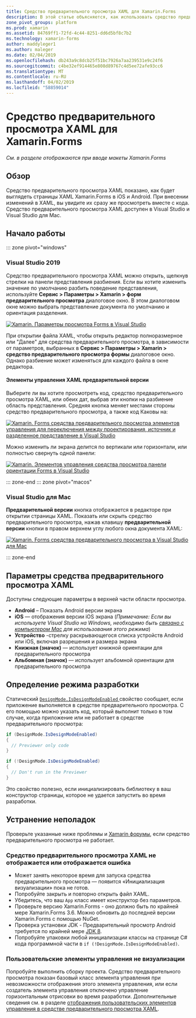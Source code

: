 ```yaml
---
title: Средство предварительного просмотра XAML для Xamarin.Forms
description: В этой статье объясняется, как использовать средство предварительного просмотра XAML для отображения при вводе макеты Xamarin.Forms см. в разделе. Средство предварительного просмотра XAML доступен в Visual Studio 2019 и 2019 г. Visual Studio для Mac.
zone_pivot_groups: platform
ms.prod: xamarin
ms.assetid: 84769ff1-72fd-4c44-8251-dd6d5bf8c7b2
ms.technology: xamarin-forms
author: maddyleger1
ms.author: maleger
ms.date: 02/04/2019
ms.openlocfilehash: db243a9c8dcb25f51bc7926a7aa239531e9c24f6
ms.sourcegitcommit: c4be32ef914465e808d89767c4d5ee72afe93cc6
ms.translationtype: MT
ms.contentlocale: ru-RU
ms.lasthandoff: 04/02/2019
ms.locfileid: "58859014"
---
```

# <a name="xaml-previewer-for-xamarinforms"></a>Средство предварительного просмотра XAML для Xamarin.Forms

_См. в разделе отображаются при вводе макеты Xamarin.Forms_

## <a name="overview"></a>Обзор

Средство предварительного просмотра XAML показано, как будет выглядеть страницы XAML Xamarin.Forms в iOS и Android. При внесении изменений в XAML, вы увидите их сразу же просмотреть вместе с кода. Средство предварительного просмотра XAML доступен в Visual Studio и Visual Studio для Mac.

## <a name="getting-started"></a>Начало работы

::: zone pivot="windows"

### <a name="visual-studio-2019"></a>Visual Studio 2019

Средство предварительного просмотра XAML можно открыть, щелкнув стрелки на панели представления разбиения. Если вы хотите изменить значение по умолчанию разбить поведение представления, используйте **Сервис > Параметры > Xamarin > форм предварительного просмотра** диалоговое окно. В этом диалоговом окне можно выбрать представление документа по умолчанию и ориентация разделения.

[![Xamarin. Параметры просмотра Forms в Visual Studio](xaml-previewer-images/xamlp-options-vs-sm.png "параметры предварительного просмотра Xamarin.Forms в Visual Studio")](xaml-previewer-images/xamlp-options-vs-lg.png#lightbox)

При открытии файла XAML, чтобы открыть редактор полноразмерное или "Далее" для средства предварительного просмотра, в зависимости от параметров, выбранных в **Сервис > Параметры > Xamarin > средство предварительного просмотра формы** диалоговое окно. Однако разбиение может изменяться для каждого файла в окне редактора.

#### <a name="xaml-preview-controls"></a>Элементы управления XAML предварительной версии

Выберите ли вы хотите просмотреть код, средство предварительного просмотра XAML, или обеих дат, выбрав эти кнопки на разбиение область представления. Средняя кнопка меняет местами стороны средство предварительного просмотра, а также код Каковы на:

[![Xamarin. Forms средства предварительного просмотра элементов управления для переключения между проектирования, источник и разделенное представление в Visual Studio](xaml-previewer-images/xamlp-controls-splitview-vs-sm.png "управляет Xamarin.Forms средства предварительного просмотра для переключения между проектирования, источник и разделенное представление в Visual Studio")](xaml-previewer-images/xamlp-controls-splitview-vs-lg.png#lightbox)

Можно изменить ли экрана делится по вертикали или горизонтали, или полностью свернуть одной панели:

[![Xamarin. Элементов управления средства просмотра панели ориентации Forms в Visual Studio](xaml-previewer-images/xamlp-controls-orientation-vs-sm.png "ориентацию элементов управления панели предварительного просмотра Xamarin.Forms в Visual Studio")](xaml-previewer-images/xamlp-controls-orientation-vs-lg.png#lightbox)

::: zone-end
::: zone pivot="macos"

### <a name="visual-studio-for-mac"></a>Visual Studio для Mac

**Предварительной версии** кнопка отображается в редакторе при открытии страницы XAML. Показать или скрыть средство предварительного просмотра, нажав клавишу **предварительной версии** кнопки в правом верхнем углу любого окна документа XAML:

[![Xamarin. Forms средства предварительного просмотра в Visual Studio для Mac](xaml-previewer-images/xamlp-list-sml.png "средства предварительного просмотра Xamarin.Forms в Visual Studio для Mac")](xaml-previewer-images/xamlp-list.png#lightbox)

::: zone-end

## <a name="xaml-previewer-options"></a>Параметры средства предварительного просмотра XAML

Доступны следующие параметры в верхней части области просмотра.

* **Android** – Показать Android версии экрана
* **iOS** — отображения версии iOS экрана (*Примечание: Если вы используете Visual Studio на Windows, необходимо быть [связано с компьютером Mac](~/ios/get-started/installation/windows/connecting-to-mac/index.md) для использования этого режима*)
* **Устройство** -стрелку раскрывающегося списка устройств Android или iOS, включая разрешения и размера экрана
* **Книжная (значок)** — использует книжной ориентации для предварительного просмотра
* **Альбомная (значок)** — использует альбомной ориентации для предварительного просмотра

## <a name="detect-design-mode"></a>Определение режима разработки

Статический [ `DesignMode.IsDesignModeEnabled` ](xref:Xamarin.Forms.DesignMode.IsDesignModeEnabled) свойство сообщает, если приложение выполняется в средстве предварительного просмотра. С его помощью можно указать код, который выполнит только в том случае, когда приложение или не работает в средстве предварительного просмотра:

```csharp
if (DesignMode.IsDesignModeEnabled)
{
  // Previewer only code  
}

if (!DesignMode.IsDesignModeEnabled)
{
  // Don't run in the Previewer  
}
```

Это свойство полезно, если инициализировать библиотеку в ваш конструктор страницы, которое не удается запустить во время разработки.

## <a name="troubleshooting"></a>Устранение неполадок

Проверьте указанные ниже проблемы и [Xamarin форумы](https://forums.xamarin.com/categories/xamarin-forms), если средство предварительного просмотра не работает.

### <a name="xaml-previewer-isnt-showing-or-shows-an-error"></a>Средство предварительного просмотра XAML не отображается или отображается ошибка

* Может занять некоторое время для запуска средства предварительного просмотра — появится «Инициализация визуализации» пока не готов.
* Попробуйте закрыть и повторно открыть файл XAML.
* Убедитесь, что ваш `App` класс имеет конструктор без параметров.
* Проверьте версию Xamarin.Forms - оно должно быть по крайней мере Xamarin.Forms 3.6. Можно обновить до последней версии Xamarin.Forms с помощью NuGet.
* Проверка установки JDK - Предварительный просмотр Android требуется по крайней мере [JDK 8](https://www.oracle.com/technetwork/java/javase/downloads/index.html).
* Попробуйте упаковки любой инициализации классы на странице C# кода программной части в `if (!DesignMode.IsDesignModeEnabled)`.

### <a name="custom-controls-arent-rendering"></a>Пользовательские элементы управления не визуализации

Попробуйте выполнить сборку проекта. Средство предварительного просмотра показан базовый класс элемента управления при невозможности отображения этого элемента управления, или если создатель элемента управления отключено управление горизонтальным отрисовки во время разработки. Дополнительные сведения см. в разделе [отображения пользовательских элементов управления в средстве предварительного просмотра XAML](render-custom-controls.md).
